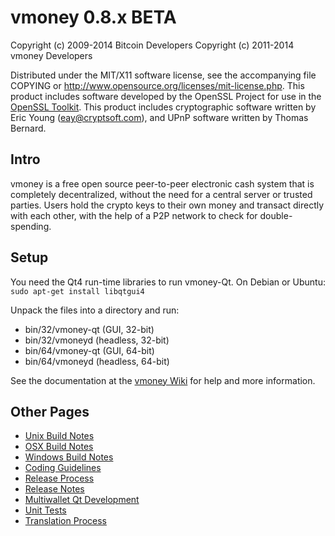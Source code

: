 vmoney 0.8.x BETA
====================

Copyright (c) 2009-2014 Bitcoin Developers
Copyright (c) 2011-2014 vmoney Developers

Distributed under the MIT/X11 software license, see the accompanying
file COPYING or http://www.opensource.org/licenses/mit-license.php.
This product includes software developed by the OpenSSL Project for use in the [OpenSSL Toolkit](http://www.openssl.org/). This product includes
cryptographic software written by Eric Young ([eay@cryptsoft.com](mailto:eay@cryptsoft.com)), and UPnP software written by Thomas Bernard.


Intro
---------------------
vmoney is a free open source peer-to-peer electronic cash system that is
completely decentralized, without the need for a central server or trusted
parties.  Users hold the crypto keys to their own money and transact directly
with each other, with the help of a P2P network to check for double-spending.


Setup
---------------------
You need the Qt4 run-time libraries to run vmoney-Qt. On Debian or Ubuntu:
	`sudo apt-get install libqtgui4`

Unpack the files into a directory and run:

- bin/32/vmoney-qt (GUI, 32-bit)
- bin/32/vmoneyd (headless, 32-bit)
- bin/64/vmoney-qt (GUI, 64-bit)
- bin/64/vmoneyd (headless, 64-bit)

See the documentation at the [vmoney Wiki](http://vmoney.info)
for help and more information.


Other Pages
---------------------
- [Unix Build Notes](build-unix.md)
- [OSX Build Notes](build-osx.md)
- [Windows Build Notes](build-msw.md)
- [Coding Guidelines](coding.md)
- [Release Process](release-process.md)
- [Release Notes](release-notes.md)
- [Multiwallet Qt Development](multiwallet-qt.md)
- [Unit Tests](unit-tests.md)
- [Translation Process](translation_process.md)
